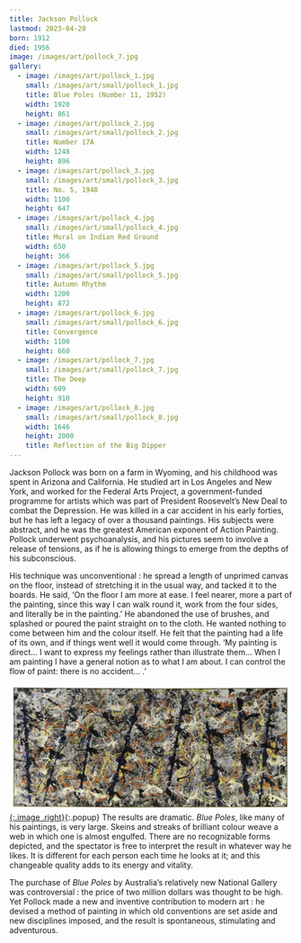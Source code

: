 ```yaml
---
title: Jackson Pollock
lastmod: 2023-04-28
born: 1912
died: 1956
image: /images/art/pollock_7.jpg
gallery:
  - image: /images/art/pollock_1.jpg
    small: /images/art/small/pollock_1.jpg
    title: Blue Poles (Number 11, 1952)
    width: 1920
    height: 861
  - image: /images/art/pollock_2.jpg
    small: /images/art/small/pollock_2.jpg
    title: Number 17A
    width: 1248
    height: 896
  - image: /images/art/pollock_3.jpg
    small: /images/art/small/pollock_3.jpg
    title: No. 5, 1948
    width: 1100
    height: 647
  - image: /images/art/pollock_4.jpg
    small: /images/art/small/pollock_4.jpg
    title: Mural on Indian Red Ground
    width: 650
    height: 366
  - image: /images/art/pollock_5.jpg
    small: /images/art/small/pollock_5.jpg
    title: Autumn Rhythm
    width: 1200
    height: 872
  - image: /images/art/pollock_6.jpg
    small: /images/art/small/pollock_6.jpg
    title: Convergence
    width: 1100
    height: 660
  - image: /images/art/pollock_7.jpg
    small: /images/art/small/pollock_7.jpg
    title: The Deep
    width: 609
    height: 910
  - image: /images/art/pollock_8.jpg
    small: /images/art/small/pollock_8.jpg
    width: 1646
    height: 2000
    title: Reflection of the Big Dipper
---
```



Jackson Pollock was born on a farm in Wyoming, and his childhood was spent in
Arizona and California. He studied art in Los Angeles and New York, and worked
for the Federal Arts Project, a government-funded programme for artists which
was part of President Roosevelt’s New Deal to combat the Depression. He was
killed in a car accident in his early forties, but he has left a legacy of over
a thousand paintings. His subjects were abstract, and he was the greatest
American exponent of Action Painting. Pollock underwent psychoanalysis, and his
pictures seem to involve a release of tensions, as if he is allowing things to
emerge from the depths of his subconscious.

His technique was unconventional : he spread a length of unprimed canvas on the
floor, instead of stretching it in the usual way, and tacked it to the boards.
He said, ‘On the floor I am more at ease. I feel nearer, more a part of the
painting, since this way I can walk round it, work from the four sides, and
literally be in the painting.’ He abandoned the use of brushes, and splashed or
poured the paint straight on to the cloth. He wanted nothing to come between
him and the colour itself. He felt that the painting had a life of its own, and
if things went well it would come through. ‘My painting is direct... I want to
express my feelings rather than illustrate them... When I am painting I have a
general notion as to what I am about. I can control the flow of paint: there is
no accident...  .’

[![Blue Poles](/images/art/pollock_1.jpg){:.image .right}](/images/art/pollock_1.jpg){:.popup}
The results are dramatic. _Blue Poles_, like many of his paintings, is very
large.  Skeins and streaks of brilliant colour weave a web in which one is
almost engulfed. There are no recognizable forms depicted, and the spectator is
free to interpret the result in whatever way he likes. It is different for each
person each time he looks at it; and this changeable quality adds to its energy
and vitality.

The purchase of _Blue Poles_ by Australia’s relatively new National Gallery was
controversial : the price of two million dollars was thought to be high. Yet
Pollock made a new and inventive contribution to modern art : he devised a
method of painting in which old conventions are set aside and new disciplines
imposed, and the result is spontaneous, stimulating and adventurous.
